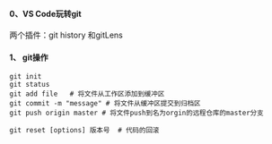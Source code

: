 #### 0、VS Code玩转git
两个插件：git history 和gitLens

#### 1、 git操作
```
git init
git status
git add file   # 将文件从工作区添加到缓冲区
git commit -m "message" # 将文件从缓冲区提交到归档区
git push origin master # 将文件push到名为orgin的远程仓库的master分支

git reset [options] 版本号  # 代码的回滚 
```